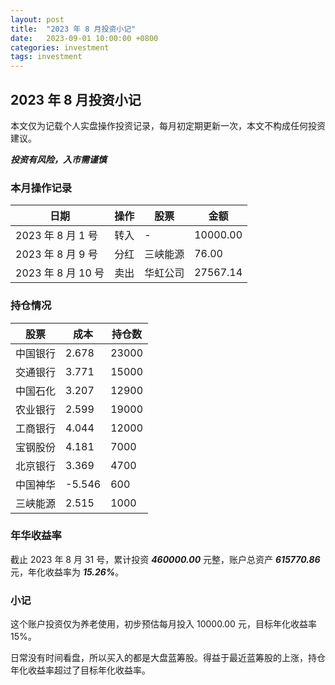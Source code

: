 ```yaml
---
layout: post
title:  "2023 年 8 月投资小记"
date:   2023-09-01 10:00:00 +0800
categories: investment
tags: investment
---
```


## 2023 年 8 月投资小记

本文仅为记载个人实盘操作投资记录，每月初定期更新一次，本文不构成任何投资建议。

***投资有风险，入市需谨慎***

### 本月操作记录

| 日期 | 操作 | 股票 | 金额 |
| --- | --- | --- | --- |
| 2023 年 8 月 1 号 | 转入 | - | 10000.00 |
| 2023 年 8 月 9 号 | 分红 | 三峡能源 | 76.00 |
| 2023 年 8 月 10 号 | 卖出 | 华虹公司 | 27567.14 |

### 持仓情况

| 股票 | 成本 | 持仓数 |
| --- | --- | --- |
| 中国银行 | 2.678 | 23000 |
| 交通银行 | 3.771 | 15000 |
| 中国石化 | 3.207 | 12900 |
| 农业银行 | 2.599 | 19000 |
| 工商银行 | 4.044 | 12000 |
| 宝钢股份 | 4.181 | 7000 |
| 北京银行 | 3.369 | 4700 |
| 中国神华 | -5.546 | 600 |
| 三峡能源 | 2.515 | 1000 |

### 年华收益率  

截止 2023 年 8 月 31 号，累计投资 ***460000.00*** 元整，账户总资产 ***615770.86*** 元，年化收益率为 ***15.26%***。

### 小记

这个账户投资仅为养老使用，初步预估每月投入 10000.00 元，目标年化收益率 15%。  

日常没有时间看盘，所以买入的都是大盘蓝筹股。得益于最近蓝筹股的上涨，持仓年化收益率超过了目标年化收益率。  
